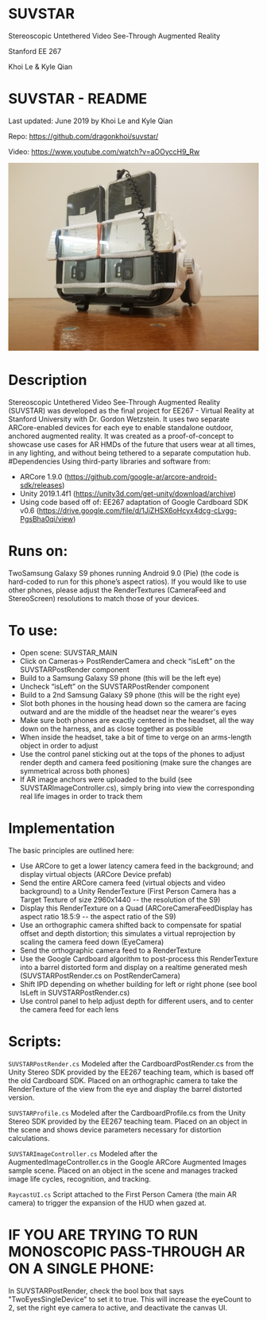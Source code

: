 # SUVSTAR
Stereoscopic Untethered Video See-Through Augmented Reality

Stanford EE 267

Khoi Le & Kyle Qian

# SUVSTAR - README
Last updated: June 2019 by Khoi Le and Kyle Qian

Repo: https://github.com/dragonkhoi/suvstar/

Video: https://www.youtube.com/watch?v=aOOyccH9_Rw

![SUVSTAR Headset](https://github.com/dragonkhoi/suvstar/blob/master/20190605_162409.jpg)

# Description
Stereoscopic Untethered Video See-Through Augmented Reality (SUVSTAR) was developed as the final project for EE267 - Virtual Reality at Stanford University with Dr. Gordon Wetzstein. It uses two separate ARCore-enabled devices for each eye to enable standalone outdoor, anchored augmented reality. It was created as a proof-of-concept to showcase use cases for AR HMDs of the future that users wear at all times, in any lighting, and without being tethered to a separate computation hub.
#Dependencies
Using third-party libraries and software from:
- ARCore 1.9.0 (https://github.com/google-ar/arcore-android-sdk/releases)
- Unity 2019.1.4f1 (https://unity3d.com/get-unity/download/archive)
- Using code based off of: EE267 adaptation of Google Cardboard SDK v0.6 (https://drive.google.com/file/d/1JiZHSX6oHcyx4dcg-cLvgg-PgsBha0qi/view)
# Runs on:
TwoSamsung Galaxy S9 phones running Android 9.0 (Pie) (the code is hard-coded to run for this phone’s aspect ratios). If you would like to use other phones, please adjust the RenderTextures (CameraFeed and StereoScreen) resolutions to match those of your devices. 
# To use:
- Open scene: SUVSTAR_MAIN
- Click on Cameras→ PostRenderCamera and check “isLeft” on the SUVSTARPostRender component
- Build to a Samsung Galaxy S9 phone (this will be the left eye)
- Uncheck “isLeft” on the SUVSTARPostRender component
- Build to a 2nd Samsung Galaxy S9 phone (this will be the right eye)
- Slot both phones in the housing head down so the camera are facing outward and are the middle of the headset near the wearer's eyes
- Make sure both phones are exactly centered in the headset, all the way down on the harness, and as close together as possible
- When inside the headset, take a bit of time to verge on an arms-length object in order to adjust
- Use the control panel sticking out at the tops of the phones to adjust render depth and camera feed positioning (make sure the changes are symmetrical across both phones)
- If AR image anchors were uploaded to the build (see SUVSTARImageController.cs), simply bring into view the corresponding real life images in order to track them

# Implementation
The basic principles are outlined here:
- Use ARCore to get a lower latency camera feed in the background; and display virtual objects (ARCore Device prefab)
- Send the entire ARCore camera feed (virtual objects and video background) to a Unity RenderTexture (First Person Camera has a Target Texture of size 2960x1440 -- the resolution of the S9)
- Display this RenderTexture on a Quad (ARCoreCameraFeedDisplay has aspect ratio 18.5:9 -- the aspect ratio of the S9)
- Use an orthographic camera shifted back to compensate for spatial offset and depth distortion; this simulates a virtual reprojection by scaling the camera feed down (EyeCamera)
- Send the orthographic camera feed to a RenderTexture
- Use the Google Cardboard algorithm to post-process this RenderTexture into a barrel distorted form and display on a realtime generated mesh (SUVSTARPostRender.cs on PostRenderCamera)
- Shift IPD depending on whether building for left or right phone (see bool IsLeft in SUVSTARPostRender.cs)
- Use control panel to help adjust depth for different users, and to center the camera feed for each lens

# Scripts:
```SUVSTARPostRender.cs```
Modeled after the CardboardPostRender.cs from the Unity Stereo SDK provided by the EE267 teaching team, which is based off the old Cardboard SDK. Placed on an orthographic camera to take the RenderTexture of the view from the eye and display the barrel distorted version.

```SUVSTARProfile.cs```
Modeled after the CardboardProfile.cs from the Unity Stereo SDK provided by the EE267 teaching team. Placed on an object in the scene and shows device parameters necessary for distortion calculations.

```SUVSTARImageController.cs```
Modeled after the AugmentedImageController.cs in the Google ARCore Augmented Images sample scene. Placed on an object in the scene and manages tracked image life cycles, recognition, and tracking.

```RaycastUI.cs```
Script attached to the First Person Camera (the main AR camera) to trigger the expansion of the HUD when gazed at.

# IF YOU ARE TRYING TO RUN MONOSCOPIC PASS-THROUGH AR ON A SINGLE PHONE:
In SUVSTARPostRender, check the bool box that says "TwoEyesSingleDevice" to set it to true. This will increase the eyeCount to 2, set the right eye camera to active, and deactivate the canvas UI. 
